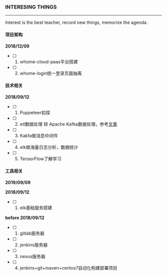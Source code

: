 ### INTERESING THINGS

---

Interest is the best teacher, record new things, memorize the agenda.

<!--more-->

#### 项目架构

**2018/12/09**
-[ ] 1. whome-cloud-paas平台搭建
-[ ] 2. whome-login统一登录页面抽离


#### 技术相关

**2018/09/12**

- [ ] 1. Puppeteer初探
- [ ] 2. etl数据处理 转 Apache Kafka数据处理，参考[文章][1]
- [ ] 3. Kakfa做消息中间件
- [ ] 4. elk做海量日志分析，数据统计
- [ ] 5. TensorFlow了解学习

#### 工具相关

**2019/09/09**


**2018/09/12**

- [ ] 1. elk基础服务搭建

**before 2018/09/12**

- [ ] 1. gitlab服务器
- [ ] 2. jenkins服务器
- [ ] 3. nexus服务器
- [ ] 4. jenkins+git+maven+centos7自动化构建部署项目

[1]: http://www.infoq.com/cn/articles/batch-etl-streams-kafka